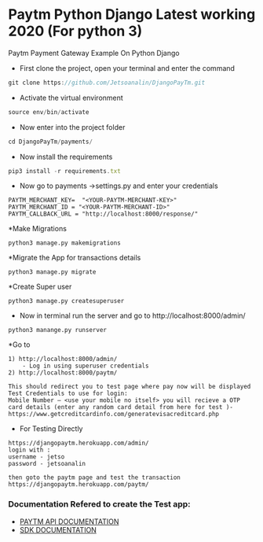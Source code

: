 # Paytm Python Django Latest working 2020 (For python 3)
Paytm Payment Gateway Example On Python Django

* First clone the project, open your terminal and enter the command

```javascript
git clone https://github.com/Jetsoanalin/DjangoPayTm.git
```

* Activate the virtual environment
```javascript
source env/bin/activate
```
* Now enter into the project folder
```javascript
cd DjangoPayTm/payments/
```
* Now install the requirements 
```javascript
pip3 install -r requirements.txt
```
* Now go to payments ->settings.py and enter your credentials
```
PAYTM_MERCHANT_KEY=  "<YOUR-PAYTM-MERCHANT-KEY>"
PAYTM_MERCHANT_ID = "<YOUR-PAYTM-MERCHANT-ID>"
PAYTM_CALLBACK_URL = "http://localhost:8000/response/"
```

*Make Migrations
```
python3 manage.py makemigrations
```

*Migrate the App for transactions details
```
python3 manage.py migrate
```

*Create Super user
```
python3 manage.py createsuperuser
```

* Now in terminal run the server and go to http://localhost:8000/admin/
```
python3 manange.py runserver
```

*Go to
```
1) http://localhost:8000/admin/
    - Log in using superuser credentials
2) http://localhost:8000/paytm/

This should redirect you to test page where pay now will be displayed
Test Credentials to use for login:
Mobile Number – <use your mobile no itself> you will recieve a OTP
card details (enter any random card detail from here for test )- https://www.getcreditcardinfo.com/generatevisacreditcard.php

```
* For Testing Directly
```
https://djangopaytm.herokuapp.com/admin/
login with :
username - jetso
password - jetsoanalin

then goto the paytm page and test the transaction
https://djangopaytm.herokuapp.com/paytm/

```

### Documentation Refered to create the Test app:

 * [PAYTM API DOCUMENTATION](http://paywithpaytm.com/developer/paytm_api_doc/) 
 * [SDK DOCUMENTATION](http://paywithpaytm.com/developer/paytm_sdk_doc/) 
